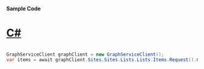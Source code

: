 #### Sample Code
# [C#](#tab/Csharp)

```C#

GraphServiceClient graphClient = new GraphServiceClient();
var items = await graphClient.Sites.Sites.Lists.Lists.Items.Request().GetAsync();

```